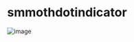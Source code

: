 # smmothdotindicator
![image](https://github.com/user-attachments/assets/f4c44418-f0b1-48c8-81ec-f5630cd8f368)
